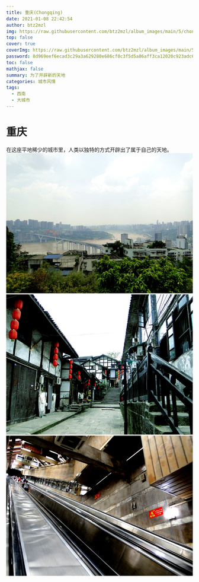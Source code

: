 ```yaml
---
title: 重庆(Chongqing)
date: 2021-01-08 22:42:54
author: btz2mzl
img: https://raw.githubusercontent.com/btz2mzl/album_images/main/5/chongqing_1.jpg
top: false
cover: true
coverImg: https://raw.githubusercontent.com/btz2mzl/album_images/main/5/chongqing_1.jpg
password: 8d969eef6ecad3c29a3a629280e686cf0c3f5d5a86aff3ca12020c923adc6c92
toc: false
mathjax: false
summary: 为了开辟新的天地
categories: 城市风情
tags:
  - 西南
  - 大城市
---
```

# 重庆
在这座平地稀少的城市里，人类以独特的方式开辟出了属于自己的天地。
![长江穿过高楼“森林”（枇杷山视角）](https://raw.githubusercontent.com/btz2mzl/album_images/main/5/chongqing_1.jpg)
![在磁器口第一次邂逅小镇的青石板和渡口](https://raw.githubusercontent.com/btz2mzl/album_images/main/5/chongqing_2.jpg)
![电梯，原来可以当作交通工具（皇冠大扶梯）](https://raw.githubusercontent.com/btz2mzl/album_images/main/5/chongqing_3.jpg)
